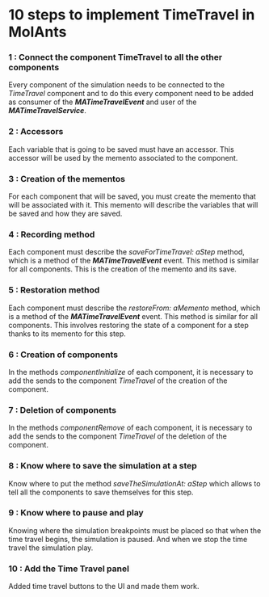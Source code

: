 # 10 steps to implement TimeTravel in MolAnts


### 1 : Connect the component TimeTravel to all the other components

Every component of the simulation needs to be connected to the *TimeTravel* component and to do this every component need to be added as consumer of the ***MATimeTravelEvent*** and user of the ***MATimeTravelService***.

### 2 : Accessors

Each variable that is going to be saved must have an accessor. This accessor will be used by the memento associated to the component.

### 3 : Creation of the mementos

For each component that will be saved, you must create the memento that will be associated with it. This memento will describe the variables that will be saved and how they are saved.

### 4 : Recording method

Each component must describe the *saveForTimeTravel: aStep* method, which is a method of the ***MATimeTravelEvent*** event. This method is similar for all components. This is the creation of the memento and its save.

### 5 : Restoration method

Each component must describe the *restoreFrom: aMemento* method, which is a method of the ***MATimeTravelEvent*** event. This method is similar for all components. This involves restoring the state of a component for a step thanks to its memento for this step.

### 6 : Creation of components

In the methods *componentInitialize* of each component, it is necessary to add the sends to the component *TimeTravel* of the creation of the component.

### 7 : Deletion of components

In the methods *componentRemove* of each component, it is necessary to add the sends to the component *TimeTravel* of the deletion of the component.

### 8 : Know where to save the simulation at a step

Know where to put the method *saveTheSimulationAt: aStep* which allows to tell all the components to save themselves for this step.

### 9 : Know where to pause and play 

Knowing where the simulation breakpoints must be placed so that when the time travel begins, the simulation is paused. And when we stop the time travel the simulation play.

### 10 : Add the Time Travel panel

Added time travel buttons to the UI and made them work.
